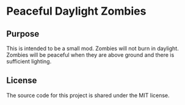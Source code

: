 # Peaceful Daylight Zombies

## Purpose

This is intended to be a small mod.
Zombies will not burn in daylight.
Zombies will be peaceful when they are above ground and there is sufficient lighting.

## License

The source code for this project is shared under the MIT license.
